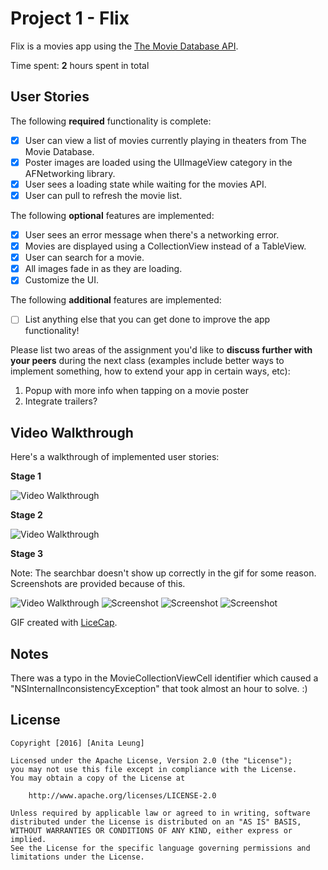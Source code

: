 # Project 1 - Flix

Flix is a movies app using the [The Movie Database API](http://docs.themoviedb.apiary.io/#).

Time spent: **2** hours spent in total

## User Stories

The following **required** functionality is complete:

- [x] User can view a list of movies currently playing in theaters from The Movie Database.
- [x] Poster images are loaded using the UIImageView category in the AFNetworking library.
- [x] User sees a loading state while waiting for the movies API.
- [x] User can pull to refresh the movie list.

The following **optional** features are implemented:

- [x] User sees an error message when there's a networking error.
- [x] Movies are displayed using a CollectionView instead of a TableView.
- [x] User can search for a movie.
- [x] All images fade in as they are loading.
- [x] Customize the UI.

The following **additional** features are implemented:

- [ ] List anything else that you can get done to improve the app functionality!

Please list two areas of the assignment you'd like to **discuss further with your peers** during the next class (examples include better ways to implement something, how to extend your app in certain ways, etc):

1. Popup with more info when tapping on a movie poster
2. Integrate trailers?

## Video Walkthrough 

Here's a walkthrough of implemented user stories:

**Stage 1**

<img src='https://raw.githubusercontent.com/anitaleung/flix/master/gifs/stage1.gif' title='Video Walkthrough' width='' alt='Video Walkthrough' />

**Stage 2**

<img src='https://raw.githubusercontent.com/anitaleung/flix/master/gifs/stage2.gif' title='Video Walkthrough' width='' alt='Video Walkthrough' />

**Stage 3**

Note: The searchbar doesn't show up correctly in the gif for some reason. Screenshots are provided because of this.

<img src='https://raw.githubusercontent.com/anitaleung/flix/master/gifs/stage3.gif' title='Video Walkthrough' width='' alt='Video Walkthrough' />

<img src='https://raw.githubusercontent.com/anitaleung/flix/master/screenshots/screenshot1.png' title='Screenshot' width='' alt='Screenshot' />

<img src='https://raw.githubusercontent.com/anitaleung/flix/master/screenshots/screenshot2.png' title='Screenshot' width='' alt='Screenshot' />

<img src='https://raw.githubusercontent.com/anitaleung/flix/master/screenshots/screenshot2.png' title='Screenshot' width='' alt='Screenshot' />

GIF created with [LiceCap](http://www.cockos.com/licecap/).

## Notes

There was a typo in the MovieCollectionViewCell identifier which caused a "NSInternalInconsistencyException" that took almost an hour to solve. :)

## License

    Copyright [2016] [Anita Leung]

    Licensed under the Apache License, Version 2.0 (the "License");
    you may not use this file except in compliance with the License.
    You may obtain a copy of the License at

        http://www.apache.org/licenses/LICENSE-2.0

    Unless required by applicable law or agreed to in writing, software
    distributed under the License is distributed on an "AS IS" BASIS,
    WITHOUT WARRANTIES OR CONDITIONS OF ANY KIND, either express or implied.
    See the License for the specific language governing permissions and
    limitations under the License.